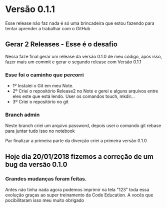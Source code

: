 <h1> Versão 0.1.1 </h1>
<p> Esse release não faz nada é só uma brincadeira que estou fazendo para tentar aprender a trabalhar com o GitHub </p>

<h2>Gerar 2 Releases - Esse é o desafio</h2>
<p>Nessa faze final gerar um release da versão 0.1.0 de meu código, após isso, fazer mais um commit e gerar o segundo release com Versão 0.1.1

<h3>Esse foi o caminho que percorri</h3>
<ul>
    <li>1º Instalei o Git em meu Note.</li>
    <li>2º Criei o repositório Release2 no Note e gerei e alguns arquivos entre eles este que está lendo. User os comandos touch, mkdir... </li>
    <li>3º Criei o repositório no git </li>
	
</ul>

<h3>Branch admin</h3>

<p>Neste branch criei um arquivo password, depois usei o comando git rebase para juntar tudo isso no notebook </p>

<p>Par finalizar a primeira parte da diverção criei a primeira versão 0.1.0 </p>

<h2>Hoje dia 20/01/2018 fizemos a correção de um bug da versão 0.1.0</h2>
<h3>Grandes mudanças foram feitas.</h3>
<p>Antes não tinha nada agora podemos imprimir na tela "123" toda essa evolução graças ao super treinamento da Code Education. A vocês que pocibilitaram isso meu muito obrigado</p>



